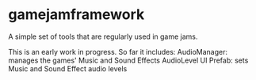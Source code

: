 # gamejamframework
A simple set of tools that are regularly used in game jams.

This is an early work in progress. So far it includes:
AudioManager: manages the games' Music and Sound Effects
AudioLevel UI Prefab: sets Music and Sound Effect audio levels
